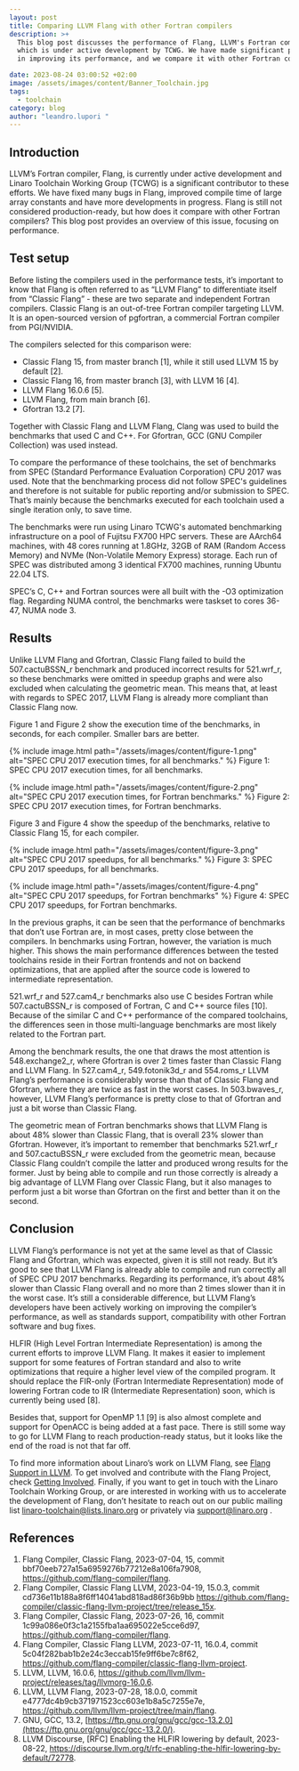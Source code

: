 ```yaml
---
layout: post
title: Comparing LLVM Flang with other Fortran compilers
description: >+
  This blog post discusses the performance of Flang, LLVM's Fortran compiler,
  which is under active development by TCWG. We have made significant progress
  in improving its performance, and we compare it with other Fortran compilers.

date: 2023-08-24 03:00:52 +02:00
image: /assets/images/content/Banner_Toolchain.jpg
tags:
  - toolchain
category: blog
author: "leandro.lupori "
---
```

## Introduction

LLVM’s Fortran compiler, Flang, is currently under active development and Linaro Toolchain Working Group (TCWG) is a significant contributor to these efforts. We have fixed many bugs in Flang, improved compile time of large array constants and have more developments in progress. Flang is still not considered production-ready, but how does it compare with other Fortran compilers? This blog post provides an overview of this issue, focusing on performance.

## Test setup

Before listing the compilers used in the performance tests, it’s important to know that Flang is often referred to as “LLVM Flang” to differentiate itself from “Classic Flang” - these are two separate and independent Fortran compilers. Classic Flang is an out-of-tree Fortran compiler targeting LLVM. It is an open-sourced version of pgfortran, a commercial Fortran compiler from PGI/NVIDIA. 

The compilers selected for this comparison were:

* Classic Flang 15, from master branch \[1], while it still used LLVM 15 by default \[2].
* Classic Flang 16, from master branch \[3], with LLVM 16 \[4].
* LLVM Flang 16.0.6 \[5].
* LLVM Flang, from main branch \[6].
* Gfortran 13.2 \[7].

Together with Classic Flang and LLVM Flang, Clang was used to build the benchmarks that used C and C++. For Gfortran, GCC (GNU Compiler Collection) was used instead.

To compare the performance of these toolchains, the set of benchmarks from SPEC (Standard Performance Evaluation Corporation) CPU 2017 was used. Note that the benchmarking process did not follow SPEC's guidelines and therefore is not suitable for public reporting and/or submission to SPEC. That’s mainly because the benchmarks executed for each toolchain used a single iteration only, to save time.

The benchmarks were run using Linaro TCWG's automated benchmarking infrastructure on a pool of Fujitsu FX700 HPC servers. These are AArch64 machines, with 48 cores running at 1.8GHz, 32GB of RAM (Random Access Memory) and NVMe (Non-Volatile Memory Express) storage. Each run of SPEC was distributed among 3 identical FX700 machines, running Ubuntu 22.04 LTS.

SPEC’s C, C++ and Fortran sources were all built with the -O3 optimization flag. Regarding NUMA control, the benchmarks were taskset to cores 36-47, NUMA node 3.

## Results

Unlike LLVM Flang and Gfortran, Classic Flang failed to build the 507.cactuBSSN_r benchmark and produced incorrect results for 521.wrf_r, so these benchmarks were omitted in speedup graphs and were also excluded when calculating the geometric mean. This means that, at least with regards to SPEC 2017, LLVM Flang is already more compliant than Classic Flang now.

Figure 1 and Figure 2 show the execution time of the benchmarks, in seconds, for each compiler. Smaller bars are better.

{% include image.html path="/assets/images/content/figure-1.png" alt="SPEC CPU 2017 execution times, for all benchmarks." %}
Figure 1: SPEC CPU 2017 execution times, for all benchmarks.

{% include image.html path="/assets/images/content/figure-2.png" alt="SPEC CPU 2017 execution times, for Fortran benchmarks." %}
Figure 2: SPEC CPU 2017 execution times, for Fortran benchmarks.

Figure 3 and Figure 4 show the speedup of the benchmarks, relative to Classic Flang 15, for each compiler.

{% include image.html path="/assets/images/content/figure-3.png" alt="SPEC CPU 2017 speedups, for all benchmarks." %}
Figure 3: SPEC CPU 2017 speedups, for all benchmarks.

{% include image.html path="/assets/images/content/figure-4.png" alt="SPEC CPU 2017 speedups, for Fortran benchmarks" %}
Figure 4: SPEC CPU 2017 speedups, for Fortran benchmarks.

In the previous graphs, it can be seen that the performance of benchmarks that don’t use Fortran are, in most cases, pretty close between the compilers. In benchmarks using Fortran, however, the variation is much higher. This shows the main performance differences between the tested toolchains reside in their Fortran frontends and not on backend optimizations, that are applied after the source code is lowered to intermediate representation.

521.wrf_r and 527.cam4_r benchmarks also use C besides Fortran while 507.cactuBSSN_r is composed of Fortran, C and C++ source files \[10]. Because of the similar C and C++ performance of the compared toolchains, the differences seen in those multi-language benchmarks are most likely related to the Fortran part.

Among the benchmark results, the one that draws the most attention is 548.exchange2_r, where Gfortran is over 2 times faster than Classic Flang and LLVM Flang. In 527.cam4_r, 549.fotonik3d_r and 554.roms_r LLVM Flang’s performance is considerably worse than that of Classic Flang and Gfortran, where they are twice as fast in the worst cases. In 503.bwaves_r, however, LLVM Flang’s performance is pretty close to that of Gfortran and just a bit worse than Classic Flang.

The geometric mean of Fortran benchmarks shows that LLVM Flang is about 48% slower than Classic Flang, that is overall 23% slower than Gfortran. However, it’s important to remember that benchmarks 521.wrf_r and 507.cactuBSSN_r were excluded from the geometric mean, because Classic Flang couldn’t compile the latter and produced wrong results for the former. Just by being able to compile and run those correctly is already a big advantage of LLVM Flang over Classic Flang, but it also manages to perform just a bit worse than Gfortran on the first and better than it on the second.

## Conclusion

LLVM Flang’s performance is not yet at the same level as that of Classic Flang and Gfortran, which was expected, given it is still not ready. But it’s good to see that LLVM Flang is already able to compile and run correctly all of SPEC CPU 2017 benchmarks. Regarding its performance, it’s about 48% slower than Classic Flang overall and no more than 2 times slower than it in the worst case. It’s still a considerable difference, but LLVM Flang’s developers have been actively working on improving the compiler’s performance, as well as standards support, compatibility with other Fortran software and bug fixes.

HLFIR (High Level Fortran Intermediate Representation) is among the current efforts to improve LLVM Flang. It makes it easier to implement support for some features of Fortran standard and also to write optimizations that require a higher level view of the compiled program. It should replace the FIR-only (Fortran Intermediate Representation) mode of lowering Fortran code to IR (Intermediate Representation) soon, which is currently being used \[8].

Besides that, support for OpenMP 1.1 \[9] is also almost complete and support for OpenACC is being added at a fast pace. There is still some way to go for LLVM Flang to reach production-ready status, but it looks like the end of the road is not that far off.

To find more information about Linaro’s work on LLVM Flang, see [Flang Support in LLVM](https://linaro.atlassian.net/wiki/spaces/LLVM/pages/28687990785/Flang+support+in+LLVM+FLANG). To get involved and contribute with the Flang Project, check [Getting Involved](https://flang.llvm.org/docs/GettingInvolved.html). Finally, if you want to get in touch with the Linaro Toolchain Working Group, or are interested in working with us to accelerate the development of Flang, don’t hesitate to reach out on our public mailing list [linaro-toolchain@lists.linaro.org](mailto:linaro-toolchain@lists.linaro.org) or privately via [support@linaro.org](mailto:support@linaro.org) .



## References

1. Flang Compiler, Classic Flang, 2023-07-04, 15, commit bbf70eeb727a15a6959276b77212e8a106fa7908, <https://github.com/flang-compiler/flang>.
2. Flang Compiler, Classic Flang LLVM, 2023-04-19, 15.0.3, commit cd736e11b188a8f6ff14041abd818ad86f36b9bb <https://github.com/flang-compiler/classic-flang-llvm-project/tree/release_15x>.
3. Flang Compiler, Classic Flang, 2023-07-26, 16, commit 1c99a086e0f3c1a2155fba1aa695022e5cce6d97,  <https://github.com/flang-compiler/flang>.
4. Flang Compiler, Classic Flang LLVM, 2023-07-11, 16.0.4, commit 5c04f282bab1b2e24c3eccab15fe9ff6be7c8f62, <https://github.com/flang-compiler/classic-flang-llvm-project>.
5. LLVM, LLVM, 16.0.6, <https://github.com/llvm/llvm-project/releases/tag/llvmorg-16.0.6>.
6. LLVM, LLVM Flang, 2023-07-28, 18.0.0, commit e4777dc4b9cb371971523cc603e1b8a5c7255e7e, <https://github.com/llvm/llvm-project/tree/main/flang>.
7. GNU, GCC, 13.2, [https://ftp.gnu.org/gnu/gcc/gcc-13.2.0](https://ftp.gnu.org/gnu/gcc/gcc-13.2.0/).
8. LLVM Discourse, \[RFC] Enabling the HLFIR lowering by default, 2023-08-22, <https://discourse.llvm.org/t/rfc-enabling-the-hlfir-lowering-by-default/72778>.